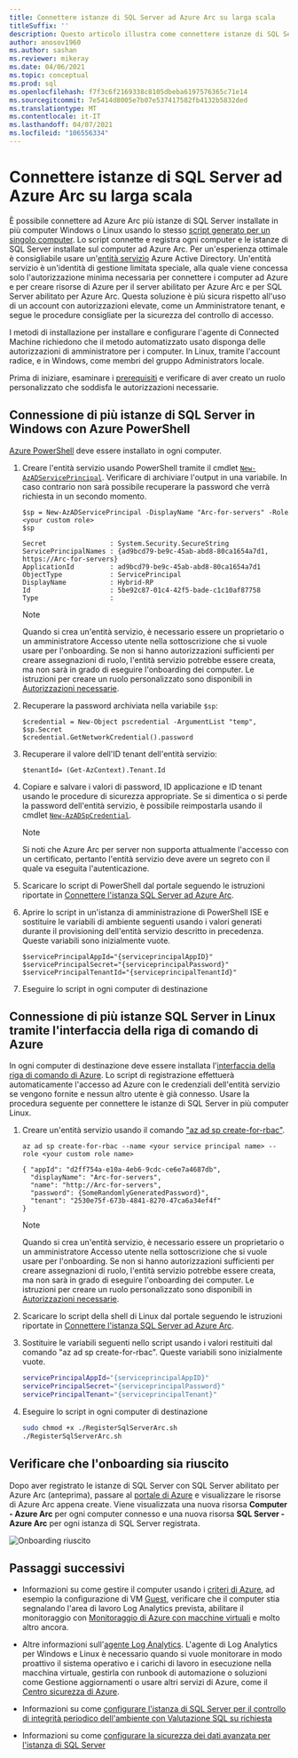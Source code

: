 ```yaml
---
title: Connettere istanze di SQL Server ad Azure Arc su larga scala
titleSuffix: ''
description: Questo articolo illustra come connettere istanze di SQL Server come SQL Server abilitato per Azure Arc (anteprima) usando un'entità servizio.
author: anosov1960
ms.author: sashan
ms.reviewer: mikeray
ms.date: 04/06/2021
ms.topic: conceptual
ms.prod: sql
ms.openlocfilehash: f7f3c6f2169338c8105dbeba6197576365c71e14
ms.sourcegitcommit: 7e5414d8005e7b07e537417582fb4132b5832ded
ms.translationtype: MT
ms.contentlocale: it-IT
ms.lasthandoff: 04/07/2021
ms.locfileid: "106556334"
---
```

# <a name="connect-sql-server-instances-to-azure-arc-at-scale"></a>Connettere istanze di SQL Server ad Azure Arc su larga scala

È possibile connettere ad Azure Arc più istanze di SQL Server installate in più computer Windows o Linux usando lo stesso [script generato per un singolo computer](connect.md). Lo script connette e registra ogni computer e le istanze di SQL Server installate sul computer ad Azure Arc. Per un'esperienza ottimale è consigliabile usare un'[entità servizio](/azure/active-directory/develop/app-objects-and-service-principals) Azure Active Directory. Un'entità servizio è un'identità di gestione limitata speciale, alla quale viene concessa solo l'autorizzazione minima necessaria per connettere i computer ad Azure e per creare risorse di Azure per il server abilitato per Azure Arc e per SQL Server abilitato per Azure Arc. Questa soluzione è più sicura rispetto all'uso di un account con autorizzazioni elevate, come un Amministratore tenant, e segue le procedure consigliate per la sicurezza del controllo di accesso.  

I metodi di installazione per installare e configurare l'agente di Connected Machine richiedono che il metodo automatizzato usato disponga delle autorizzazioni di amministratore per i computer. In Linux, tramite l'account radice, e in Windows, come membri del gruppo Administrators locale.

Prima di iniziare, esaminare i [prerequisiti](overview.md#prerequisites) e verificare di aver creato un ruolo personalizzato che soddisfa le autorizzazioni necessarie.

## <a name="connecting-multiple-sql-server-instances-on-windows-using-azure-powershell"></a>Connessione di più istanze di SQL Server in Windows con Azure PowerShell

[Azure PowerShell](/powershell/azure/install-az-ps) deve essere installato in ogni computer.

1. Creare l'entità servizio usando PowerShell tramite il cmdlet [`New-AzADServicePrincipal`](/powershell/module/az.resources/new-azadserviceprincipal). Verificare di archiviare l'output in una variabile. In caso contrario non sarà possibile recuperare la password che verrà richiesta in un secondo momento.

    ```azurepowershell-interactive
    $sp = New-AzADServicePrincipal -DisplayName "Arc-for-servers" -Role <your custom role>
    $sp
    ```

    ```output
    Secret                : System.Security.SecureString
    ServicePrincipalNames : {ad9bcd79-be9c-45ab-abd8-80ca1654a7d1, https://Arc-for-servers}
    ApplicationId         : ad9bcd79-be9c-45ab-abd8-80ca1654a7d1
    ObjectType            : ServicePrincipal
    DisplayName           : Hybrid-RP
    Id                    : 5be92c87-01c4-42f5-bade-c1c10af87758
    Type                  :
    ```

   > [!NOTE]
   > Quando si crea un'entità servizio, è necessario essere un proprietario o un amministratore Accesso utente nella sottoscrizione che si vuole usare per l'onboarding. Se non si hanno autorizzazioni sufficienti per creare assegnazioni di ruolo, l'entità servizio potrebbe essere creata, ma non sarà in grado di eseguire l'onboarding dei computer. Le istruzioni per creare un ruolo personalizzato sono disponibili in [Autorizzazioni necessarie](overview.md#required-permissions).

2. Recuperare la password archiviata nella variabile `$sp`:

   ```azurepowershell-interactive
   $credential = New-Object pscredential -ArgumentList "temp", $sp.Secret
   $credential.GetNetworkCredential().password
   ```
3. Recuperare il valore dell'ID tenant dell'entità servizio:
 
   ```azurepowershell-interactive
   $tenantId= (Get-AzContext).Tenant.Id
   ```
4. Copiare e salvare i valori di password, ID applicazione e ID tenant usando le procedure di sicurezza appropriate. Se si dimentica o si perde la password dell'entità servizio, è possibile reimpostarla usando il cmdlet [`New-AzADSpCredential`](/powershell/module/azurerm.resources/new-azurermadspcredential).

   > [!NOTE]
   > Si noti che Azure Arc per server non supporta attualmente l'accesso con un certificato, pertanto l'entità servizio deve avere un segreto con il quale va eseguita l'autenticazione.

5. Scaricare lo script di PowerShell dal portale seguendo le istruzioni riportate in [Connettere l'istanza SQL Server ad Azure Arc](connect.md).

6. Aprire lo script in un'istanza di amministrazione di PowerShell ISE e sostituire le variabili di ambiente seguenti usando i valori generati durante il provisioning dell'entità servizio descritto in precedenza. Queste variabili sono inizialmente vuote.

   ```azurepowershell-interactive
   $servicePrincipalAppId="{serviceprincipalAppID}"
   $servicePrincipalSecret="{serviceprincipalPassword}"
   $servicePrincipalTenantId="{serviceprincipalTenantId}"
   ```

7. Eseguire lo script in ogni computer di destinazione

## <a name="connecting-multiple-sql-server-instances-on-linux-using-azure-cli"></a>Connessione di più istanze SQL Server in Linux tramite l'interfaccia della riga di comando di Azure

In ogni computer di destinazione deve essere installata l'[interfaccia della riga di comando di Azure](/cli/azure/install-azure-cli). Lo script di registrazione effettuerà automaticamente l'accesso ad Azure con le credenziali dell'entità servizio se vengono fornite e nessun altro utente è già connesso. Usare la procedura seguente per connettere le istanze di SQL Server in più computer Linux.

1. Creare un'entità servizio usando il comando ["az ad sp create-for-rbac"](/cli/azure/ad/sp#az_ad_sp_create_for_rbac).

   ```azurecli-interactive
   az ad sp create-for-rbac --name <your service principal name> --role <your custom role name>
   ```

   ```output
   { "appId": "d2ff754a-e10a-4eb6-9cdc-ce6e7a4687db",
     "displayName": "Arc-for-servers",
     "name": "http://Arc-for-servers",
     "password": {SomeRandomlyGeneratedPassword}",
     "tenant": "2530e75f-673b-4841-8270-47ca6a34ef4f"
   }
   ```

   > [!NOTE]
   > Quando si crea un'entità servizio, è necessario essere un proprietario o un amministratore Accesso utente nella sottoscrizione che si vuole usare per l'onboarding. Se non si hanno autorizzazioni sufficienti per creare assegnazioni di ruolo, l'entità servizio potrebbe essere creata, ma non sarà in grado di eseguire l'onboarding dei computer. Le istruzioni per creare un ruolo personalizzato sono disponibili in [Autorizzazioni necessarie](overview.md#required-permissions).

2. Scaricare lo script della shell di Linux dal portale seguendo le istruzioni riportate in [Connettere l'istanza SQL Server ad Azure Arc](connect.md).

3. Sostituire le variabili seguenti nello script usando i valori restituiti dal comando "az ad sp create-for-rbac". Queste variabili sono inizialmente vuote.

   ```bash
   servicePrincipalAppId="{serviceprincipalAppID}"
   servicePrincipalSecret="{serviceprincipalPassword}"
   servicePrincipalTenant="{serviceprincipalTenant}"
   ```

3. Eseguire lo script in ogni computer di destinazione
 
   ```bash
   sudo chmod +x ./RegisterSqlServerArc.sh
   ./RegisterSqlServerArc.sh
   ```

## <a name="validate-successful-onboarding"></a>Verificare che l'onboarding sia riuscito

Dopo aver registrato le istanze di SQL Server con SQL Server abilitato per Azure Arc (anteprima), passare al [portale di Azure](https://aka.ms/azureportal) e visualizzare le risorse di Azure Arc appena create. Viene visualizzata una nuova risorsa __Computer - Azure Arc__ per ogni computer connesso e una nuova risorsa __SQL Server - Azure Arc__ per ogni istanza di SQL Server registrata. 

![Onboarding riuscito](./media/join-at-scale/successful-onboard.png)

## <a name="next-steps"></a>Passaggi successivi

- Informazioni su come gestire il computer usando i [criteri di Azure](/azure/governance/policy/overview), ad esempio la configurazione di VM [Guest](/azure/governance/policy/concepts/guest-configuration), verificare che il computer stia segnalando l'area di lavoro Log Analytics prevista, abilitare il monitoraggio con [Monitoraggio di Azure con macchine virtuali](/azure/azure-monitor/insights/vminsights-enable-policy) e molto altro ancora.

- Altre informazioni sull'[agente Log Analytics](/azure/azure-monitor/platform/log-analytics-agent). L'agente di Log Analytics per Windows e Linux è necessario quando si vuole monitorare in modo proattivo il sistema operativo e i carichi di lavoro in esecuzione nella macchina virtuale, gestirla con runbook di automazione o soluzioni come Gestione aggiornamenti o usare altri servizi di Azure, come il [Centro sicurezza di Azure](/azure/security-center/security-center-intro).

- Informazioni su come [configurare l'istanza di SQL Server per il controllo di integrità periodico dell'ambiente con Valutazione SQL su richiesta](assess.md)

- Informazioni su come [configurare la sicurezza dei dati avanzata per l'istanza di SQL Server](configure-advanced-data-security.md)
